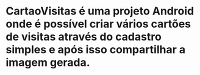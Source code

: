# CartaoVisitas é uma projeto Android onde é possível criar vários cartões de visitas através do cadastro simples e após isso compartilhar a imagem gerada.
